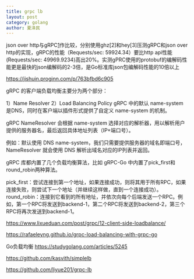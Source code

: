 ```yaml
---
title: grpc lb
layout: post
category: golang
author: 夏泽民
---
```

json over http与gRPC[1](insecure)作比较，分别使用ghz[2]和hey[3]压测gRPC和json over http的实现，gRPC的性能（Requests/sec: 59924.34）要比http api性能(Requests/sec: 49969.9234)高出20%。实测gPRC使用的protobuf的编解码性能更是最快的json编解码的2-3倍，是Go标准库json包编解码性能的10倍以上

https://jishuin.proginn.com/p/763bfbd6c905
<!-- more -->
gRPC 的客户端负载均衡主要分为两个部分：

1）Name Resolver
2）Load Balancing Policy
gRPC 中的默认 name-system 是DNS，同时在客户端以插件形式提供了自定义 name-system 的机制。

gRPC NameResolver 会根据 name-system 选择对应的解析器，用以解析用户提供的服务器名，最后返回具体地址列表（IP+端口号）。

例如：默认使用 DNS name-system，我们只需要提供服务器的域名即端口号，NameResolver 就会使用 DNS 解析出域名对应的IP列表并返回。


gRPC 库都内置了几个负载均衡算法，比如 gRPC-Go 中内置了pick_first和round_robin两种算法。

pick_first：尝试连接到第一个地址，如果连接成功，则将其用于所有RPC，如果连接失败，则尝试下一个地址（并继续这样做，直到一个连接成功）。
round_robin：连接到它看到的所有地址，并依次向每个后端发送一个RPC。例如，第一个RPC将发送到backend-1，第二个RPC将发送到backend-2，第三个RPC将再次发送到backend-1。


https://www.lixueduan.com/post/grpc/12-client-side-loadbalance/

https://rafaeleyng.github.io/grpc-load-balancing-with-grpc-go

Go负载均衡
https://studygolang.com/articles/5245

https://github.com/kasvith/simplelb

https://github.com/liyue201/grpc-lb
